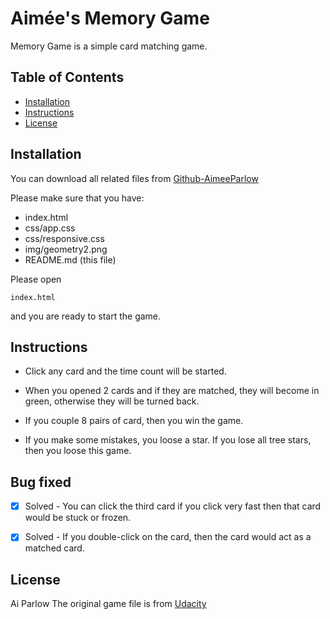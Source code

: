 # Aimée's Memory Game
Memory Game is a simple card matching game.  


## Table of Contents

* [Installation](#Installation)
* [Instructions](#Instructions)
* [License](#License)


## Installation

You can download all related files from [Github-AimeeParlow](https://github.com/AimeeParlow/FEND-Project-3.git)

Please make sure that you have:
- index.html
- css/app.css
- css/responsive.css
- img/geometry2.png
- README.md (this file)

Please open 
```
index.html
```
and you are ready to start the game.


## Instructions

- Click any card and the time count will be started.

- When you opened 2 cards and if they are matched, they will become in green, otherwise they will be turned back.

- If you couple 8 pairs of card, then you win the game.

- If you make some mistakes, you loose a star. If you lose all tree stars, then you loose this game.


## Bug fixed

- [x] Solved - You can click the third card if you click very fast then that card would be stuck or frozen.
- [x] Solved - If you double-click on the card, then the card would act as a matched card.


## License

Ai Parlow
The original game file is from [Udacity](https://github.com/udacity/fend-project-memory-game)
